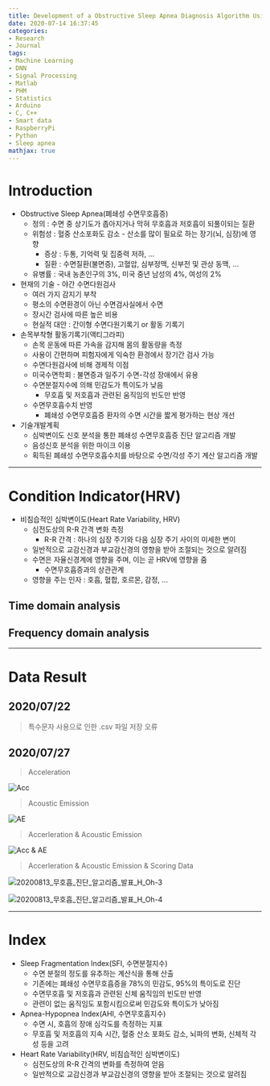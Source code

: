 ```yaml
---
title: Development of a Obstructive Sleep Apnea Diagnosis Algorithm Using HRV
date: 2020-07-14 16:37:45
categories:
- Research
- Journal
tags:
- Machine Learning
- DNN
- Signal Processing
- Matlab
- PHM
- Statistics
- Arduino
- C, C++
- Smart data
- RaspberryPi
- Python
- Sleep apnea
mathjax: true
---
```

# Introduction

+ Obstructive Sleep Apnea(폐쇄성 수면무호흡증)
  + 정의 : 수면 중 상기도가 좁아지거나 막혀 무호흡과 저호흡이 되풀이되는 질환
  + 위험성 : 혈중 산소포화도 감소 - 산소를 많이 필요로 하는 장기(뇌, 심장)에 영향
    + 증상 : 두통, 기억력 및 집중력 저하, ...
    + 질환 : 수면질환(불면증), 고혈압, 심부정맥, 신부전 및 관상 동맥, ...
  + 유병률 : 국내 농촌인구의 3%, 미국 중년 남성의 4%, 여성의 2%
+ 현재의 기술 - 야간 수면다원검사
  + 여러 가지 감지기 부착
  + 평소의 수면환경이 아닌 수면검사실에서 수면
  + 장시간 검사에 따른 높은 비용
  + 현실적 대안 : 간이형 수면다원기록기 or 활동 기록기
+ 손목부착형 활동기록기(액티그라피)
  + 손목 운동에 따른 가속을 감지해 몸의 활동량을 측정
  + 사용이 간편하며 피험자에게 익숙한 환경에서 장기간 검사 가능
  + 수면다원검사에 비해 경제적 이점
  + 미국수면학회 : 불면증과 일주기 수면-각성 장애에서 유용
  + 수면분절지수에 의해 민감도가 특이도가 낮음
    + 무호흡 및 저호흡과 관련된 움직임의 빈도만 반영
  + 수면무호흡수치 반영
    + 폐쇄성 수면무호흡증 환자의 수면 시간을 짧게 평가하는 현상 개선
+ 기술개발계획
  + 심박변이도 신호 분석을 통한 폐쇄성 수면무호흡증 진단 알고리즘 개발
  + 음성신호 분석을 위한 마이크 이용
  + 획득된 폐쇄성 수면무호흡수치를 바탕으로 수면/각성 주기 계산 알고리즘 개발

<!-- More -->

***

# Condition Indicator(HRV)

+ 비침습적인 심박변이도(Heart Rate Variability, HRV)
  + 심전도상의 R-R 간격 변화 측정
    + R-R 간격 : 하나의 심장 주기와 다음 심장 주기 사이의 미세한 변이
  + 일반적으로 교감신경과 부교감신경의 영향을 받아 조절되는 것으로 알려짐
  + 수면은 자율신경계에 영향을 주며, 이는 곧 HRV에 영향을 줌
    + 수면무호흡증과의 상관관계
  + 영향을 주는 인자 : 호흡, 혈합, 호르몬, 감정, ...


## Time domain analysis



## Frequency domain analysis



***




# Data Result

## 2020/07/22

> 특수문자 사용으로 인한 .csv 파일 저장 오류

## 2020/07/27

> Acceleration

![Acc](https://user-images.githubusercontent.com/42334717/88665268-58a7c900-d119-11ea-9861-3e05d5f4c587.jpg)

> Acoustic Emission

![AE](https://user-images.githubusercontent.com/42334717/88665261-56de0580-d119-11ea-86b5-31a9b10bb816.jpg)

> Accerleration & Acoustic Emission

![Acc & AE](https://user-images.githubusercontent.com/42334717/88665402-868d0d80-d119-11ea-8e9f-98daa1f4f6a1.png)

> Accerleration & Acoustic Emission & Scoring Data

![20200813_무호흡_진단_알고리즘_발표_H_Oh-3](https://user-images.githubusercontent.com/42334717/90608792-110aed80-e23e-11ea-9887-a03d635c1e58.jpg)

![20200813_무호흡_진단_알고리즘_발표_H_Oh-4](https://user-images.githubusercontent.com/42334717/90608764-051f2b80-e23e-11ea-9156-8175f6ebb90e.jpg)

***

# Index

+ Sleep Fragmentation Index(SFI, 수면분절지수)
  + 수면 분절의 정도를 유추하는 계산식을 통해 산출
  + 기존에는 폐쇄성 수면무호흡증을 78%의 민감도, 95%의 특이도로 진단
  + 수면무호흡 및 저호흡과 관련된 신체 움직임의 빈도만 반영
  + 관련이 없는 움직임도 포함시킴으로써 민감도와 특이도가 낮아짐
+ Apnea-Hypopnea Index(AHI, 수면무호흡지수)
  + 수면 시, 호흡의 장애 심각도를 측정하는 지표
  + 무호흡 및 저호흡의 지속 시간, 혈중 산소 포화도 감소, 뇌파의 변화, 신체적 각성 등을 고려
+ Heart Rate Variability(HRV, 비침습적인 심박변이도)
  + 심전도상의 R-R 간격의 변화를 측정하여 얻음
  + 일반적으로 교감신경과 부교감신경의 영향을 받아 조절되는 것으로 알려짐